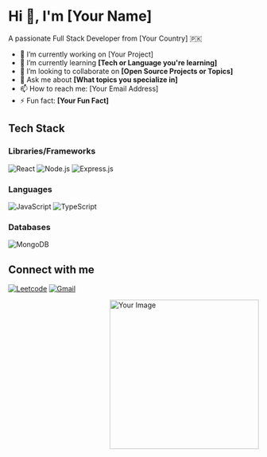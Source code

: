 # Hi 👋, I'm [Your Name]
A passionate Full Stack Developer from [Your Country] 🇵🇰

- 🔭 I’m currently working on [Your Project]
- 🌱 I’m currently learning **[Tech or Language you're learning]**
- 👯 I’m looking to collaborate on **[Open Source Projects or Topics]**
- 💬 Ask me about **[What topics you specialize in]**
- 📫 How to reach me: [Your Email Address]
- ⚡ Fun fact: **[Your Fun Fact]**

## Tech Stack
### Libraries/Frameworks
![React](https://img.shields.io/badge/React-20232A?style=for-the-badge&logo=react&logoColor=61DAFB)
![Node.js](https://img.shields.io/badge/Node.js-339933?style=for-the-badge&logo=nodedotjs&logoColor=white)
![Express.js](https://img.shields.io/badge/Express.js-404D59?style=for-the-badge)

### Languages
![JavaScript](https://img.shields.io/badge/JavaScript-F7DF1E?style=for-the-badge&logo=javascript&logoColor=black)
![TypeScript](https://img.shields.io/badge/TypeScript-007ACC?style=for-the-badge&logo=typescript&logoColor=white)

### Databases
![MongoDB](https://img.shields.io/badge/MongoDB-4EA94B?style=for-the-badge&logo=mongodb&logoColor=white)

## Connect with me
[![Leetcode](https://img.shields.io/badge/Leetcode-FFA116?style=for-the-badge&logo=leetcode&logoColor=black)](https://leetcode.com/your_username)
[![Gmail](https://img.shields.io/badge/Gmail-D14836?style=for-the-badge&logo=gmail&logoColor=white)](mailto:your_email@example.com)

<!-- Right-aligned image -->
<img align="right" src="https://e7.pngegg.com/pngimages/578/658/png-clipart-web-development-web-developer-web-design-software-developer-web-design-furniture-search-engine-optimization-thumbnail.png" alt="Your Image" width="300">

